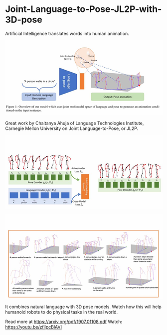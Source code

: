 # Joint-Language-to-Pose-JL2P-with-3D-pose

Artificial Intelligence translates words into human animation.

![](1.JPG)

Great work by Chaitanya Ahuja of Language Technologies Institute, Carnegie Mellon University on Joint Language-to-Pose, or JL2P. 

![](2.JPG)

![](3.JPG)

It combines natural language with 3D pose models. Watch how this will help humanoid robots to do physical tasks in the real world.

Read more at https://arxiv.org/pdf/1907.01108.pdf
Watch: https://youtu.be/zfllpcBlAVI
